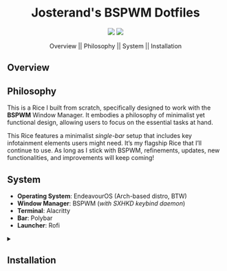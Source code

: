 <div align="center">
    <h1>Josterand's BSPWM Dotfiles</h1>
    <img src="https://img.shields.io/github/repo-size/josterand/dotfiles?color=E8E8E4&labelColor=513663&style=for-the-badge">
    <img src="https://img.shields.io/badge/bspwm-E8E8E4?&logo=bspwm&labelColor=513663&logoColor=E8E8E4&style=for-the-badge">
    <br>
    <p>
        Overview || Philosophy || System || Installation
    </p>
</div>

<h2>Overview</h2>

<h2>Philosophy</h2>
<p>
    This is a Rice I built from scratch, specifically designed to work with the <strong>BSPWM</strong> Window Manager. It embodies a philosophy of minimalist yet functional design, allowing users to focus on the essential tasks at hand.
</p>
<p>
    This Rice features a minimalist <em>single-bar</em> setup that includes key infotainment elements users might need. It’s my flagship Rice that I’ll continue to use. As long as I stick with BSPWM, refinements, updates, new functionalities, and improvements will keep coming!
</p>

<h2>System</h2>
<ul>
    <li><strong>Operating System</strong>: EndeavourOS (Arch-based distro, BTW)</li>
    <li><strong>Window Manager</strong>: BSPWM (<em>with SXHKD keybind daemon</em>)</li>
    <li><strong>Terminal</strong>: Alacritty</li>
    <li><strong>Bar</strong>: Polybar</li>
    <li><strong>Launcher</strong>: Rofi</li>
</ul>

<details>
    <summary><h2>Installation</h2></summary>
    <p>This Rice is designed to be easily installed without modifying your system. We’ll use <code>GNU Stow</code> for installation. Follow the steps below in your terminal.</p>
    <p>Ensure you clone this repository in your root <code>$HOME</code> directory.</p>
    <pre><code>cd $HOME</code></pre>
    <p>Clone this repository into <code>$HOME</code>:</p>
    <pre><code>git clone https://github.com/josterand/dotfiles.git</code></pre>
    <p>Stow the configurations!</p>
    <pre><code>cd dotfiles
stow .</code></pre>
    <p>The dotfiles are now installed! However, you’ll need to install some additional dependencies on your machine. Follow and run these commands in your terminal:</p>
    <pre><code>cd ~/dotfiles
grep -vE '^\s*#|^\s*$' pkglist.txt > pkglist_clean.txt
sudo pacman -S --needed - < pkglist_clean.txt
rm -r pkglist_clean.txt</code></pre>
    <details>
        <summary><h3>Command Explanation:</h3></summary>
        <ul>
            <li><strong>cd ~/dotfiles</strong>: Switch to the <code>dotfiles</code> folder.</li>
            <li><strong>grep -vE</strong>: Remove comments and blank lines from <code>pkglist.txt</code>, saving it to <code>pkglist_clean.txt</code>.</li>
            <li><strong>sudo pacman -S --needed`</strong>: Install packages listed in <code>pkglist_clean.txt</code>, skipping already installed ones.</li>
            <li><strong>rm pkglist_clean.txt</strong>: Delete the temporary <code>pkglist_clean.txt</code> file.</li>
        </ul>
    </details>
<p>You can now log out of your current DE or WM and log back into BSPWM.</p>
</details>

